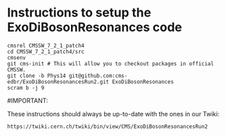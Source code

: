 Instructions to setup the ExoDiBosonResonances code
========

```
cmsrel CMSSW_7_2_1_patch4
cd CMSSW_7_2_1_patch4/src
cmsenv
git cms-init # This will allow you to checkout packages in official CMSSW.
git clone -b Phys14 git@github.com:cms-edbr/ExoDiBosonResonancesRun2.git ExoDiBosonResonances
scram b -j 9
```

#IMPORTANT: 

These instructions should always be up-to-date with the ones in our Twiki:

`https://twiki.cern.ch/twiki/bin/view/CMS/ExoDiBosonResonancesRun2`
